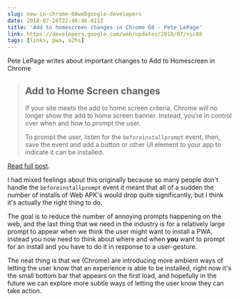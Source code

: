 ```yaml
---
slug: new-in-chrome-68webgoogle-developers
date: 2018-07-26T22:46:46.011Z
title: 'Add to homescreen changes in Chrome 68 - Pete LePage'
link: https://developers.google.com/web/updates/2018/07/nic68
tags: [links, pwa, a2hs]
---
```

Pete LePage writes about important changes to Add to Homescreen in Chrome

> ## Add to Home Screen changes
> If your site meets the add to home screen criteria, Chrome will no longer show the add to home screen banner. Instead, you&#x2019;re in control over when and how to prompt the user.
> 
> To prompt the user, listen for the `beforeinstallprompt` event, then, save the event and add a button or other UI element to your app to indicate it can be installed.

[Read full post](https://developers.google.com/web/updates/2018/07/nic68).

I had mixed feelings about this originally because so many people don't handle the `beforeinstallprompt` event it meant that all of a sudden the number of installs of Web APK's would drop quite significantly, but I think it's actually the right thing to do. 

The goal is to reduce the number of annoying prompts happening on the web, and the last thing that we need in the industry is for a relatively large prompt to appear when we think the user might want to install a PWA, instead you now need to think about where and when **you** want to prompt for an install and you have to do it in response to a user-gesture. 

The neat thing is that we (Chrome) are introducing more ambient ways of letting the user know that an experience is able to be installed, right now it's the small bottom bar that appears on the first load, and hopefully in the future we can explore more subtle ways of letting the user know they can take action.
